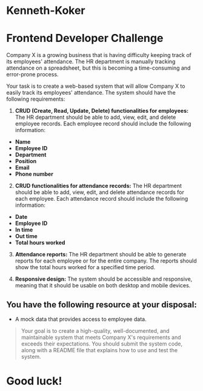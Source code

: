 # Kenneth-Koker
# Frontend Developer Challenge
Company X is a growing business that is having difficulty keeping track of its employees' attendance. The HR department is manually tracking attendance on a spreadsheet, but this is becoming a time-consuming and error-prone process.

Your task is to create a web-based system that will allow Company X to easily track its employees' attendance. The system should have the following requirements:

1. **CRUD (Create, Read, Update, Delete) functionalities for employees:** The HR department should be able to add, view, edit, and delete employee records. Each employee record should include the following information:
- **Name**
- **Employee ID**
- **Department**
- **Position**
- **Email**
- **Phone number**

2. **CRUD functionalities for attendance records:** The HR department should be able to add, view, edit, and delete attendance records for each employee. Each attendance record should include the following information:
- **Date**
- **Employee ID**
- **In time**
- **Out time**
- **Total hours worked**

3. **Attendance reports:** The HR department should be able to generate reports for each employee or for the entire company. The reports should show the total hours worked for a specified time period.

4. **Responsive design:** The system should be accessible and responsive, meaning that it should be usable on both desktop and mobile devices.

## You have the following resource at your disposal:

- A mock data that provides access to employee data.

> Your goal is to create a high-quality, well-documented, and
> maintainable system that meets Company X's requirements and exceeds
> their expectations. You should submit the system code, along with a
> README file that explains how to use and test the system.

# Good luck!
